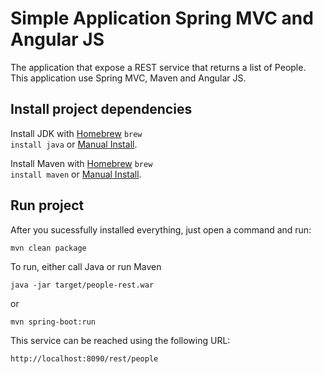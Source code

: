 Simple Application Spring MVC and Angular JS
=================================================
The application that expose a REST service that returns a list of People. This application use Spring MVC, Maven and Angular JS.

Install project dependencies
-----------------------------

Install JDK with [Homebrew](http://brew.sh/) <code>brew install java</code> or [Manual Install](http://docs.oracle.com/javase/7/docs/webnotes/install/).

Install Maven with [Homebrew](http://brew.sh/) <code>brew install maven</code> or [Manual Install](https://maven.apache.org/install.html).

Run project
-----------------------------------
After you sucessfully installed everything, just open a command and run:

    mvn clean package

To run, either call Java or run Maven

    java -jar target/people-rest.war

or

    mvn spring-boot:run

This service can be reached using the following URL:

    http://localhost:8090/rest/people